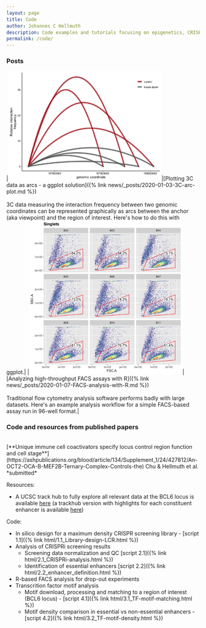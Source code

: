 ```yaml
---
layout: page
title: Code
author: Johannes C Hellmuth
description: Code examples and tutorials focusing on epigenetics, CRISPR and transcription factor biology. Most code is in R / Rstudio. Central code examples and walk-throughs of my published papers will be posted here.
permalink: /code/
---
```


### Posts

|<img alt="3C arc plot" style="width: 400px" src="/images/2020-01-03-3C-arc-plot-1.png">|[Plotting 3C data as arcs - a ggplot solution]({% link news/_posts/2020-01-03-3C-arc-plot.md %})<br><br>3C data measuring the interaction frequency between two genomic coordinates can be represented graphically as arcs between the anchor (aka viewpoint) and the region of interest. Here's how to do this with ggplot.|
|<img alt="High-throughput FACS assays with R" style="width: 400px" src="/images/2020-01-07-Live-gate-facet-thumbnail.png">|[Analyzing high-throughput FACS assays with R]({% link news/_posts/2020-01-07-FACS-analysis-with-R.md %})<br><br>Traditional flow cytometry analysis software performs badly with large datasets. Here's an example analysis workflow for a simple FACS-based assay run in 96-well format.|


### Code and resources from published papers
<br/>
[**Unique immune cell coactivators specify locus control region function and cell stage**](https://ashpublications.org/blood/article/134/Supplement_1/24/427812/An-OCT2-OCA-B-MEF2B-Ternary-Complex-Controls-the)  
Chu & Hellmuth et al. *submitted*
  
Resources:  
* A UCSC track hub to fully explore all relevant data at the BCL6 locus is available [here](http://genome.ucsc.edu/cgi-bin/hgTracks?db=hg38&position=chr3:187710000-188270000&hubUrl=https://raw.githubusercontent.com/jchellmuth/BCL6.track.hub/master/hub.txt) (a trackhub version with highlights for each constituent enhancer is available [here](http://genome.ucsc.edu/cgi-bin/hgTracks?db=hg38&position=chr3:187710000-188270000&hubUrl=https://raw.githubusercontent.com/jchellmuth/BCL6.track.hub/master/hub.txt&highlight=hg38.chr3%3A187900071-187903310%230064C8%7Chg38.chr3%3A187918231-187920230%23808080%7Chg38.chr3%3A187934971-187936970%23808080%7Chg38.chr3%3A187941871-187947250%23808080%7Chg38.chr3%3A187957831-187959830%230064C8%7Chg38.chr3%3A187962431-187964430%23808080%7Chg38.chr3%3A187968751-187970750%230064C8%7Chg38.chr3%3A187973731-187975950%23808080%7Chg38.chr3%3A187977811-187980750%230064C8%7Chg38.chr3%3A187981291-187983290%23808080%7Chg38.chr3%3A187743727-187745726%23228B22)) 


Code:  
* In silico design for a maximum density CRISPR screening library  - [script 1.1]({% link html/1.1_Library-design-LCR.html %})  
* Analysis of CRISPRi screening results
  *  Screening data normalization and QC [script 2.1]({% link html/2.1_CRISPRi-analysis.html %})  
  *  Identification of essential enhancers [script 2.2]({% link html/2.2_enhancer_definition.html %})  
* R-based FACS analysis for drop-out experiments
* Transcrition factor motif analysis  
  * Motif download, processing and matching to a region of interest (BCL6 locus) - [script 4.1]({% link html/3.1_TF-motif-matching.html %})
  * Motif density comparison in essential vs non-essential enhancers - [script 4.2]({% link html/3.2_TF-motif-density.html %})
